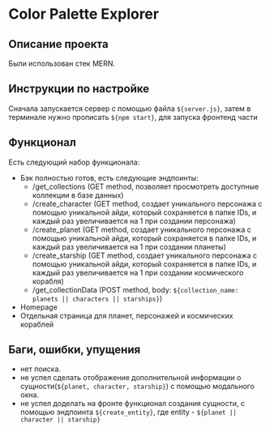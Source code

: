 # Color Palette Explorer

## Описание проекта

Были использован стек MERN.

## Инструкции по настройке

Сначала запускается сервер с помощью файла `${server.js}`, затем в терминале нужно прописать `${npm start}`, для запуска фронтенд части

## Функционал

Есть следующий набор функционала:

- Бэк полностью готов, есть следующие эндпоинты:
  - /get_collections (GET method, позволяет просмотреть доступные коллекции в базе данных)
  - /create_character (GET method, создает уникального персонажа с помощью уникальной айди, который сохраняется в папке IDs, и каждый раз увеличивается на 1 при создании персонажа)
  - /create_planet (GET method, создает уникального персонажа с помощью уникальной айди, который сохраняется в папке IDs, и каждый раз увеличивается на 1 при создании планеты)
  - /create_starship (GET method, создает уникального персонажа с помощью уникальной айди, который сохраняется в папке IDs, и каждый раз увеличивается на 1 при создании космического корабля)
  - /get_collectionData (POST method, body: `${collection_name: planets || characters || starships}`)
- Homepage
- Отдельная страница для планет, персонажей и космических кораблей

## Баги, ошибки, упущения

- нет поиска.
- не успел сделать отображение дополнительной информации о сущности(`${planet, character, starship}`) с помощью модального окна.
- не успел доделать на фронте функционал создания сущности, с помощью эндпоинта `${create_entity}`, где entity - `${planet || character || starship}`
